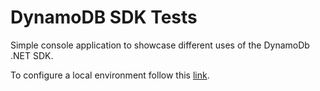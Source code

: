 # DynamoDB SDK Tests

Simple console application to showcase different uses of the DynamoDb .NET SDK.

To configure a local environment follow this [link](https://docs.aws.amazon.com/amazondynamodb/latest/developerguide/DynamoDBLocal.DownloadingAndRunning.html).
